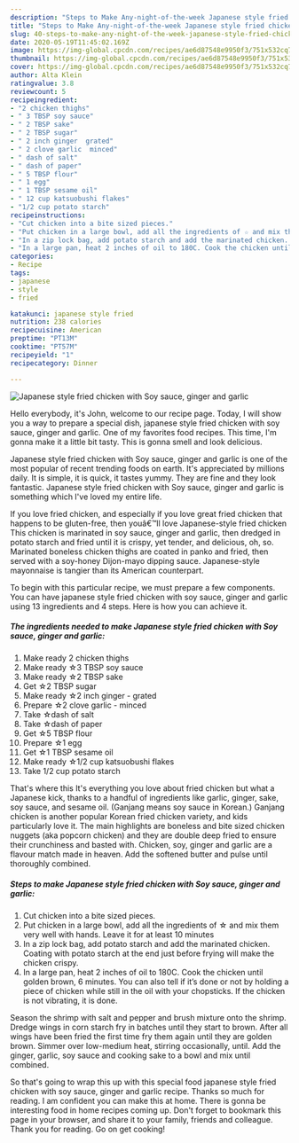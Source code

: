 ```yaml
---
description: "Steps to Make Any-night-of-the-week Japanese style fried chicken with Soy sauce, ginger and garlic"
title: "Steps to Make Any-night-of-the-week Japanese style fried chicken with Soy sauce, ginger and garlic"
slug: 40-steps-to-make-any-night-of-the-week-japanese-style-fried-chicken-with-soy-sauce-ginger-and-garlic
date: 2020-05-19T11:45:02.169Z
image: https://img-global.cpcdn.com/recipes/ae6d87548e9950f3/751x532cq70/japanese-style-fried-chicken-with-soy-sauce-ginger-and-garlic-recipe-main-photo.jpg
thumbnail: https://img-global.cpcdn.com/recipes/ae6d87548e9950f3/751x532cq70/japanese-style-fried-chicken-with-soy-sauce-ginger-and-garlic-recipe-main-photo.jpg
cover: https://img-global.cpcdn.com/recipes/ae6d87548e9950f3/751x532cq70/japanese-style-fried-chicken-with-soy-sauce-ginger-and-garlic-recipe-main-photo.jpg
author: Alta Klein
ratingvalue: 3.8
reviewcount: 5
recipeingredient:
- "2 chicken thighs"
- " 3 TBSP soy sauce"
- " 2 TBSP sake"
- " 2 TBSP sugar"
- " 2 inch ginger  grated"
- " 2 clove garlic  minced"
- " dash of salt"
- " dash of paper"
- " 5 TBSP flour"
- " 1 egg"
- " 1 TBSP sesame oil"
- " 12 cup katsuobushi flakes"
- "1/2 cup potato starch"
recipeinstructions:
- "Cut chicken into a bite sized pieces."
- "Put chicken in a large bowl, add all the ingredients of ☆ and mix them very well with hands. Leave it for at least 10 minutes"
- "In a zip lock bag, add potato starch and add the marinated chicken. Coating with potato starch at the end just before frying will make the chicken crispy."
- "In a large pan, heat 2 inches of oil to 180C. Cook the chicken until golden brown, 6 minutes. You can also tell if it’s done or not by holding a piece of chicken while still in the oil with your chopsticks. If the chicken is not vibrating, it is done."
categories:
- Recipe
tags:
- japanese
- style
- fried

katakunci: japanese style fried 
nutrition: 238 calories
recipecuisine: American
preptime: "PT13M"
cooktime: "PT57M"
recipeyield: "1"
recipecategory: Dinner

---
```



![Japanese style fried chicken with Soy sauce, ginger and garlic](https://img-global.cpcdn.com/recipes/ae6d87548e9950f3/751x532cq70/japanese-style-fried-chicken-with-soy-sauce-ginger-and-garlic-recipe-main-photo.jpg)

Hello everybody, it's John, welcome to our recipe page. Today, I will show you a way to prepare a special dish, japanese style fried chicken with soy sauce, ginger and garlic. One of my favorites food recipes. This time, I'm gonna make it a little bit tasty. This is gonna smell and look delicious.

Japanese style fried chicken with Soy sauce, ginger and garlic is one of the most popular of recent trending foods on earth. It's appreciated by millions daily. It is simple, it is quick, it tastes yummy. They are fine and they look fantastic. Japanese style fried chicken with Soy sauce, ginger and garlic is something which I've loved my entire life.

If you love fried chicken, and especially if you love great fried chicken that happens to be gluten-free, then youâ€™ll love Japanese-style fried chicken This chicken is marinated in soy sauce, ginger and garlic, then dredged in potato starch and fried until it is crispy, yet tender, and delicious, oh, so. Marinated boneless chicken thighs are coated in panko and fried, then served with a soy-honey Dijon-mayo dipping sauce. Japanese-style mayonnaise is tangier than its American counterpart.


To begin with this particular recipe, we must prepare a few components. You can have japanese style fried chicken with soy sauce, ginger and garlic using 13 ingredients and 4 steps. Here is how you can achieve it.

<!--inarticleads1-->

##### The ingredients needed to make Japanese style fried chicken with Soy sauce, ginger and garlic:

1. Make ready 2 chicken thighs
1. Make ready  ☆3 TBSP soy sauce
1. Make ready  ☆2 TBSP sake
1. Get  ☆2 TBSP sugar
1. Make ready  ☆2 inch ginger - grated
1. Prepare  ☆2 clove garlic - minced
1. Take  ☆dash of salt
1. Take  ☆dash of paper
1. Get  ☆5 TBSP flour
1. Prepare  ☆1 egg
1. Get  ☆1 TBSP sesame oil
1. Make ready  ☆1/2 cup katsuobushi flakes
1. Take 1/2 cup potato starch


That&#39;s where this It&#39;s everything you love about fried chicken but what a Japanese kick, thanks to a handful of ingredients like garlic, ginger, sake, soy sauce, and sesame oil. (Ganjang means soy sauce in Korean.) Ganjang chicken is another popular Korean fried chicken variety, and kids particularly love it. The main highlights are boneless and bite sized chicken nuggets (aka popcorn chicken) and they are double deep fried to ensure their crunchiness and basted with. Chicken, soy, ginger and garlic are a flavour match made in heaven. Add the softened butter and pulse until thoroughly combined. 

<!--inarticleads2-->

##### Steps to make Japanese style fried chicken with Soy sauce, ginger and garlic:

1. Cut chicken into a bite sized pieces.
1. Put chicken in a large bowl, add all the ingredients of ☆ and mix them very well with hands. Leave it for at least 10 minutes
1. In a zip lock bag, add potato starch and add the marinated chicken. Coating with potato starch at the end just before frying will make the chicken crispy.
1. In a large pan, heat 2 inches of oil to 180C. Cook the chicken until golden brown, 6 minutes. You can also tell if it’s done or not by holding a piece of chicken while still in the oil with your chopsticks. If the chicken is not vibrating, it is done.


Season the shrimp with salt and pepper and brush mixture onto the shrimp. Dredge wings in corn starch fry in batches until they start to brown. After all wings have been fried the first time fry them again until they are golden brown. Simmer over low-medium heat, stirring occasionally, until. Add the ginger, garlic, soy sauce and cooking sake to a bowl and mix until combined. 

So that's going to wrap this up with this special food japanese style fried chicken with soy sauce, ginger and garlic recipe. Thanks so much for reading. I am confident you can make this at home. There is gonna be interesting food in home recipes coming up. Don't forget to bookmark this page in your browser, and share it to your family, friends and colleague. Thank you for reading. Go on get cooking!

